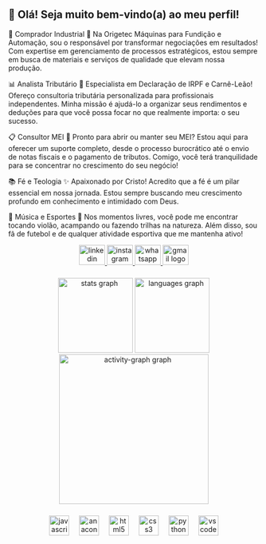 ## 👋 Olá! Seja muito bem-vindo(a) ao meu perfil!

💼 Comprador Industrial
🔧 Na Origetec Máquinas para Fundição e Automação, sou o responsável por transformar negociações em resultados! Com expertise em gerenciamento de processos estratégicos, estou sempre em busca de materiais e serviços de qualidade que elevam nossa produção.

📊 Analista Tributário
📑 Especialista em Declaração de IRPF e Carnê-Leão! Ofereço consultoria tributária personalizada para profissionais independentes. Minha missão é ajudá-lo a organizar seus rendimentos e deduções para que você possa focar no que realmente importa: o seu sucesso. 

📋 Consultor MEI
🚀 Pronto para abrir ou manter seu MEI? Estou aqui para oferecer um suporte completo, desde o processo burocrático até o envio de notas fiscais e o pagamento de tributos. Comigo, você terá tranquilidade para se concentrar no crescimento do seu negócio!

📚 Fé e Teologia
✨ Apaixonado por Cristo! Acredito que a fé é um pilar essencial em nossa jornada. Estou sempre buscando meu crescimento profundo em conhecimento e intimidado com Deus. 

🎵 Música e Esportes
🌲 Nos momentos livres, você pode me encontrar tocando violão, acampando ou fazendo trilhas na natureza. Além disso, sou fã de futebol e de qualquer atividade esportiva que me mantenha ativo!

<div align="center">
  <a href="https://www.linkedin.com/in/anderson-borba-957394302/" target="_blank">
    <img src="https://raw.githubusercontent.com/maurodesouza/profile-readme-generator/master/src/assets/icons/social/linkedin/default.svg" width="52" height="40" alt="linkedin logo"  />
  </a>
  <a href="https://instagram.com/andersonnborba" target="_blank">
    <img src="https://raw.githubusercontent.com/maurodesouza/profile-readme-generator/master/src/assets/icons/social/instagram/default.svg" width="52" height="40" alt="instagram logo"  />
  </a>
  <a href="https://wa.me/5547992189824" target="_blank">
    <img src="https://raw.githubusercontent.com/maurodesouza/profile-readme-generator/master/src/assets/icons/social/whatsapp/default.svg" width="52" height="40" alt="whatsapp logo"  />
  </a>
  <a href="mailto:anderson.borba@gmail.com " target="_blank">
    <img src="https://raw.githubusercontent.com/maurodesouza/profile-readme-generator/master/src/assets/icons/social/gmail/default.svg" width="52" height="40" alt="gmail logo"  />
  </a>
</div>

###

<div align="center">
  <img src="https://github-readme-stats.vercel.app/api?username=borba-anderson&hide_title=false&hide_rank=false&show_icons=true&include_all_commits=true&count_private=true&disable_animations=false&theme=dracula&locale=en&hide_border=false&order=1" height="150" alt="stats graph"  />
  <img src="https://github-readme-stats.vercel.app/api/top-langs?username=borba-anderson&locale=en&hide_title=false&layout=compact&card_width=320&langs_count=5&theme=dracula&hide_border=false&order=2&custom_title=Stats" height="150" alt="languages graph"  />
  <img src="https://github-readme-activity-graph.vercel.app/graph?username=borba-anderson&radius=16&theme=react&area=true&order=5" height="300" alt="activity-graph graph"  />
</div>

###

<div align="center">
  <img src="https://cdn.jsdelivr.net/gh/devicons/devicon/icons/javascript/javascript-plain.svg" height="40" alt="javascript logo"  />
  <img width="12" />
  <img src="https://cdn.jsdelivr.net/gh/devicons/devicon/icons/anaconda/anaconda-original.svg" height="40" alt="anaconda logo"  />
  <img width="12" />
  <img src="https://cdn.jsdelivr.net/gh/devicons/devicon/icons/html5/html5-original.svg" height="40" alt="html5 logo"  />
  <img width="12" />
  <img src="https://cdn.jsdelivr.net/gh/devicons/devicon/icons/css3/css3-original.svg" height="40" alt="css3 logo"  />
  <img width="12" />
  <img src="https://cdn.jsdelivr.net/gh/devicons/devicon/icons/python/python-original.svg" height="40" alt="python logo"  />
  <img width="12" />
  <img src="https://cdn.jsdelivr.net/gh/devicons/devicon/icons/vscode/vscode-original.svg" height="40" alt="vscode logo"  />
</div>

###
